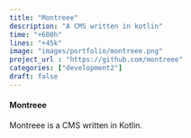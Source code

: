 ```yaml
---
title: "Montreee"
description: "A CMS written in kotlin"
time: "+600h"
lines: "+45k"
image: "images/portfolio/montreee.png"
project_url : "https://github.com/montreee"
categories: ["development2"]
draft: false
---
```


#### Montreee 
Montreee is a CMS written in Kotlin.
